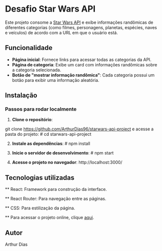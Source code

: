 # Desafio Star Wars API

Este projeto consome a [Star Wars API](https://swapi.dev/) e exibe informações
randômicas de diferentes categorias (como filmes, personagens, planetas,
espécies, naves e veículos) de acordo com a URL em que o usuário está.

## Funcionalidade

- **Página inicial**: Fornece links para acessar todas as categorias da API.
- **Página de categoria**: Exibe um card com informações randômicas sobre a
  categoria selecionada.
- **Botão de "mostrar informação randômica"**: Cada categoria possui um botão
  para exibir uma informação aleatória.

## Instalação

### Passos para rodar localmente

1. **Clone o repositório**:

git clone https://github.com/ArthurDias96/starwars-api-project e acesse a pasta do projeto: # cd starwars-api-project

2. **Instale as dependências**: # npm install

3. **Inicie o servidor de desenvolvimento**: # npm start

4. **Acesse o projeto no navegador**: http://localhost:3000/

## Tecnologias utilizadas

** React: Framework para construção da interface.

** React Router: Para navegação entre as páginas.

** CSS: Para estilização da página.

** Para acessar o projeto online, clique [aqui](https://starwarsapidesafio.netlify.app/).

## Autor

Arthur Dias

```
```
